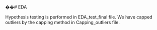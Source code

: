 ��# EDA

Hypothesis testing is performed in EDA_test_final file.
We have capped outliers by the capping method in Capping_outliers file.
